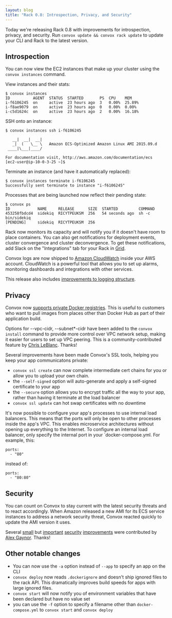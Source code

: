 ```yaml
---
layout: blog
title: "Rack 0.8: Introspection, Privacy, and Security"
---
```


Today we're releasing Rack 0.8 with improvements for introspection, privacy, and security. Run `convox update && convox rack update` to update your CLI and Rack to the latest version.

## Introspection

You can now view the EC2 instances that make up your cluster using the `convox instances` command.

View instances and their stats:

    $ convox instances
    ID          AGENT  STATUS  STARTED       PS  CPU    MEM
    i-f6106245  on     active  23 hours ago  3   0.00%  25.89%
    i-f8ae9079  on     active  23 hours ago  0   0.00%  0.00%
    i-c5d1624c  on     active  23 hours ago  2   0.00%  16.18%

SSH onto an instance:

    $ convox instances ssh i-f6106245

       __|  __|  __|
       _|  (   \__ \   Amazon ECS-Optimized Amazon Linux AMI 2015.09.d
     ____|\___|____/

    For documentation visit, http://aws.amazon.com/documentation/ecs
    [ec2-user@ip-10-0-3-25 ~]$

Terminate an instance (and have it automatically replaced):

    $ convox instances terminate i-f6106245
    Successfully sent terminate to instance "i-f6106245"

Processes that are being launched now reflect their pending state:

    $ convox ps
    ID            NAME     RELEASE      SIZE  STARTED         COMMAND
    453258fbdcd4  sidekiq  RICYTPEUKSM  256   54 seconds ago  sh -c bin/sidekiq
    [PENDING]     sidekiq  RICYTPEUKSM  256

Rack now monitors its capacity and will notify you if it doesn't have room to place containers. You can also get notifications for deployment events, cluster convergence and cluster deconvergence. To get these notifications, add Slack on the "Integrations" tab for your Rack in [Grid](https://grid.convox.com).

Convox logs are now shipped to [Amazon CloudWatch](https://aws.amazon.com/cloudwatch/) inside your AWS account. CloudWatch is a powerful tool that allows you to set up alarms, monitoring dashboards and integrations with other services.

This release also includes [improvements to logging structure](https://github.com/convox/rack/pull/247).

## Privacy

Convox now [supports private Docker registries](https://github.com/convox/rack/pull/195). This is useful to customers who want to pull images from places other than Docker Hub as part of their application build.

Options for --vpc-cidr, --subnet\*-cidr have been added to the `convox install` command to provide more control over VPC network setup, making it easier for users to set up VPC peering. This is a community-contributed feature by [Chris LeBlanc](https://github.com/cleblanc87). Thanks!

Several improvements have been made Convox's SSL tools, helping you keep your app communicatons private:

- `convox ssl create` can now complete intermediate cert chains for you or allow you to upload your own chain. 
- the `--self-signed` option will auto-generate and apply a self-signed certificate to your app
- the `--secure` option allows you to encrypt traffic all the way to your app, rather than having it terminate at the load balancer
- `convox ssl update` can hot swap certificates with no downtime

It's now possible to configure your app's processes to use internal load balancers. This means that the ports will only be open to other processes inside the app's VPC. This enables microservice architectures without opening up everything to the Internet. To configure an internal load balancer, only specify the internal port in your `docker-compose.yml. For example, this:

    ports:
      - "80"

instead of:

    ports:
      - "80:80"

## Security

You can count on Convox to stay current with the latest security threats and to react accordingly. When Amazon released a new AMI for its ECS service instances to address a network security threat, Convox reacted quickly to update the AMI version it uses.

Several [small](https://github.com/convox/rack/pull/237) but [important](https://github.com/convox/rack/pull/239) [security](https://github.com/convox/rack/pull/251) [improvements](https://github.com/convox/rack/pull/255) were contributed by [Alex Gaynor](https://github.com/alex). Thanks!

## Other notable changes

  - You can now use the `-a` option instead of `--app` to specify an app on the CLI
  - `convox deploy` now reads `.dockerignore` and doesn't ship ignored files to the rack API. This dramatically improves build speeds for apps with large ignored files.
  - `convox start` will now notify you of environment variables that have been declared but have no value set
  - you can use the `-f` option to specify a filename other than `docker-compose.yml` to `convox start` and `convox deploy`

